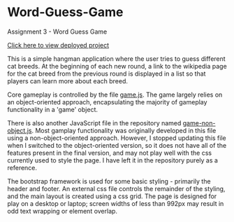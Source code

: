 # Word-Guess-Game

Assignment 3 - Word Guess Game

[Click here to view deployed project](https://kanikas01.github.io/Word-Guess-Game/)

This is a simple hangman application where the user tries to guess different cat breeds. At the beginning of each new round, a link to the wikipedia page for the cat breed from the previous round is displayed in a list so that players can learn more about each breed.

Core gameplay is controlled by the file [game.js](assets/javascript/game.js).  The game largely relies on an object-oriented approach, encapsulating the majority of gameplay functionality in a 'game' object.

There is also another JavaScript file in the repository named [game-non-object.js](assets/javascript/game-non-object.js).  Most gamplay functionality was originally developed in this file using a non-object-oriented approach.  However, I stopped updating this file when I switched to the object-oriented version, so it does not have all of the features present in the final version, and may not play well with the css currently used to style the page.  I have left it in the repository purely as a reference.

The bootstrap framework is used for some basic styling - primarily the header and footer. An external css file controls the remainder of the styling, and the main layout is created using a css grid. The page is designed for play on a desktop or laptop; screen widths of less than 992px may result in odd text wrapping or element overlap.